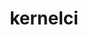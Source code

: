 ---
permalink: /engineering/projects/kernelci/
statsAvailable: sub-projects
sub_projects:
- project_email: kernelci-admin
  project_link_name: kernelci-admin
  project_maintainers: ''
  project_name: kernelci-admin
  project_patches_url: http://patches.linaro.org/api/projects/255/?format=json
  project_scm_url: ''
  project_url: https://github.com/kernelci/kernelci-admin
- project_email: kernelci-backend
  project_link_name: kernelci-backend
  project_maintainers: ''
  project_name: kernelci-backend
  project_patches_url: http://patches.linaro.org/api/projects/235/?format=json
  project_scm_url: ''
  project_url: https://github.com/kernelci/kernelci-backend
- project_email: kernelci-backend-config
  project_link_name: kernelci-backend-config
  project_maintainers: ''
  project_name: kernelci-backend-config
  project_patches_url: http://patches.linaro.org/api/projects/256/?format=json
  project_scm_url: ''
  project_url: https://github.com/kernelci/kernelci-backend-config
- project_email: kernelci-build
  project_link_name: kernelci-build
  project_maintainers: ''
  project_name: kernelci-build
  project_patches_url: http://patches.linaro.org/api/projects/234/?format=json
  project_scm_url: ''
  project_url: https://github.com/kernelci/kernelci-build
- project_email: kernelci-core
  project_link_name: kernelci-core
  project_maintainers: ''
  project_name: kernelci-core
  project_patches_url: http://patches.linaro.org/api/projects/257/?format=json
  project_scm_url: ''
  project_url: https://github.com/kernelci/kernelci-core
- project_email: kernelci-frontend
  project_link_name: kernelci-frontend
  project_maintainers: ''
  project_name: kernelci-frontend
  project_patches_url: http://patches.linaro.org/api/projects/236/?format=json
  project_scm_url: ''
  project_url: https://github.com/kernelci/kernelci-frontend
title: kernelci
---